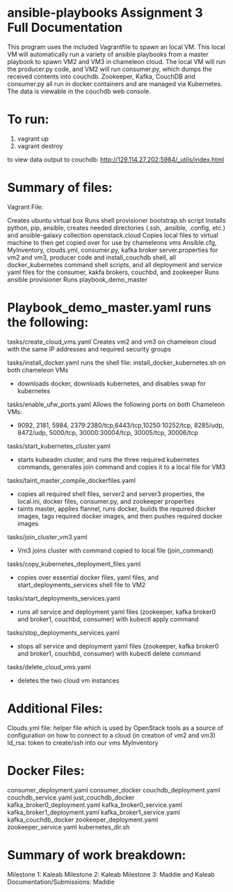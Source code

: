 # ansible-playbooks Assignment 3 Full Documentation

This program uses the included Vagrantfile to spawn an local VM. 
This local VM will automatically run a variety of ansible playbooks from a master playbook to spawn VM2 and VM3 in chameleon cloud. 
The local VM will run the producer.py code, and VM2 will run consumer.py, which dumps the received contents into couchdb.
Zookeeper, Kafka, CouchDB and consumer.py all run in docker containers and are managed via Kubernetes. 
The data is viewable in the couchdb web console. 


# To run: 

1. vagrant up
2. vagrant destroy

to view data output to couchdb: http://129.114.27.202:5984/_utils/index.html

# Summary of files:

Vagrant File: 

Creates ubuntu virtual box
Runs shell provisioner bootstrap.sh script
Installs python, pip, ansible, creates needed directories (.ssh, .ansible, .config, etc.) and ansible-galaxy collection openstack.cloud
Copies local files to virtual machine to then get copied over for use by chameleons vms
Ansible.cfg, MyInventory, clouds.yml, consumer.py, kafka broker server.properties for vm2 and vm3, producer code and install_couchdb shell, all docker_kubernetes command shell scripts, and all deployment and service yaml files for the consumer, kakfa brokers, couchbd, and zookeeper
Runs ansible provisioner 
Runs playbook_demo_master

# Playbook_demo_master.yaml runs the following: 

tasks/create_cloud_vms.yaml
Creates vm2 and vm3 on chameleon cloud with the same IP addresses and required security groups

tasks/install_docker.yaml
runs the shell file: install_docker_kubernetes.sh on both chameleon VMs
- downloads docker, downloads kubernetes, and disables swap for kubernetes

tasks/enable_ufw_ports.yaml
Allows the following ports on both Chameleon VMs:
- 9092, 2181, 5984, 2379:2380/tcp,6443/tcp,10250:10252/tcp, 8285/udp, 8472/udp, 5000/tcp, 30000:30004/tcp, 30005/tcp, 30006/tcp

tasks/start_kubernetes_cluster.yaml
- starts kubeadm cluster, and runs the three required kubernetes commands, generates join command and copies it to a local file for VM3

tasks/taint_master_compile_dockerfiles.yaml
- copies all required shell files, server2 and server3 properties, the local.ini, docker files, consumer.py, and zookeeper properties
- taints master, applies flannel, runs docker, builds the required docker images, tags required docker images, and then pushes required docker images

tasks/join_cluster_vm3.yaml
- Vm3 joins cluster with command copied to local file (join_command)

tasks/copy_kubernetes_deployment_files.yaml
- copies over essential docker files, yaml files, and start_deployments_services shell file to VM2

tasks/start_deployments_services.yaml
- runs all service and deployment yaml files (zookeeper, kafka broker0 and broker1, couchbd, consumer) with kubectl apply command

tasks/stop_deployments_services.yaml
- stops all service and deployment yaml files (zookeeper, kafka broker0 and broker1, couchbd, consumer) with kubectl delete command
 
tasks/delete_cloud_vms.yaml
 - deletes the two cloud vm instances
 
# Additional Files: 
Clouds.yml file: helper file which is used by OpenStack tools as a source of configuration on how to connect to a cloud (in creation of vm2 and vm3)
Id_rsa: token to create/ssh into our vms
MyInventory

# Docker Files: 
consumer_deployment.yaml
consumer_docker
couchdb_deployment.yaml
couchdb_service.yaml
just_couchdb_docker
kafka_broker0_deployment.yaml
kafka_broker0_service.yaml
kafka_broker1_deployment.yaml
kafka_broker1_service.yaml
kafka_couchdb_docker
zookeeper_deployment.yaml
zookeeper_service.yaml
kubernetes_dir.sh

# Summary of work breakdown: 

Milestone 1: Kaleab
Milestone 2: Kaleab
Milestone 3: Maddie and Kaleab
Documentation/Submissions: Maddie
